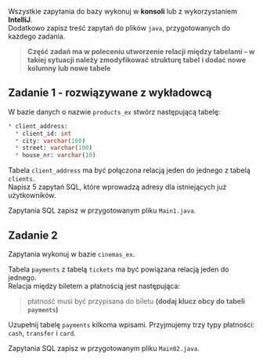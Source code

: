Wszystkie zapytania do bazy wykonuj w **konsoli** lub z wykorzystaniem **IntelliJ**.  
Dodatkowo zapisz treść zapytań do plików ``java``, przygotowanych do każdego zadania.  
 
> **Część zadań ma w poleceniu utworzenie relacji między tabelami – w takiej sytuacji należy zmodyfikować strukturę tabel**
> **i dodać nowe kolumny lub nowe tabele**


## Zadanie 1 - rozwiązywane z wykładowcą


W bazie danych o nazwie ```products_ex``` stwórz następującą tabelę:
```SQL
* client_address:
  * client_id: int
  * city: varchar(100)
  * street: varchar(100)
  * house_nr: varchar(10)
```

Tabela ```client_address``` ma być połączona relacją jeden do jednego z tabelą ```clients```.  
Napisz 5 zapytań SQL, które wprowadzą adresy dla istniejących już użytkowników.

Zapytania SQL zapisz w przygotowanym pliku `Main1.java`.


## Zadanie 2

Zapytania wykonuj w bazie `cinemas_ex`.  

Tabela `payments` z tabelą `tickets` ma być powiązana relacją jeden do jednego.  
Relacja między biletem a płatnością jest następująca:  

> płatność musi być przypisana do biletu **(dodaj klucz obcy do tabeli `payments`)**

Uzupełnij tabelę `payments` kilkoma wpisami. Przyjmujemy trzy typy płatności: `cash`, `transfer` i `card`.

Zapytania SQL zapisz w przygotowanym pliku `Main02.java`.
